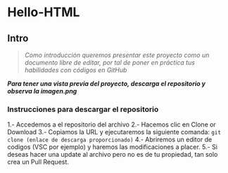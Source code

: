 # Hello-HTML

## Intro

 > *Como introducción queremos presentar este proyecto como un documento libre de editar, por tal de poner en práctica tus habilidades con códigos en GitHub*

***Para tener una vista previa del proyecto, descarga el repositorio y observa la imagen.png***

### Instrucciones para descargar el repositorio
1.- Accedemos a el repositorio del archivo
2.- Hacemos clic en Clone or Download
3.- Copiamos la URL y ejecutaremos la siguiente comanda:
`git clone (enlace de descarga proporcionado)`
4.- Abriremos un editor de codigos (VSC por ejemplo) y haremos las modificaciones a placer.
5.- Si deseas hacer una update al archivo pero no es de tu propiedad, tan solo crea un Pull Request.
